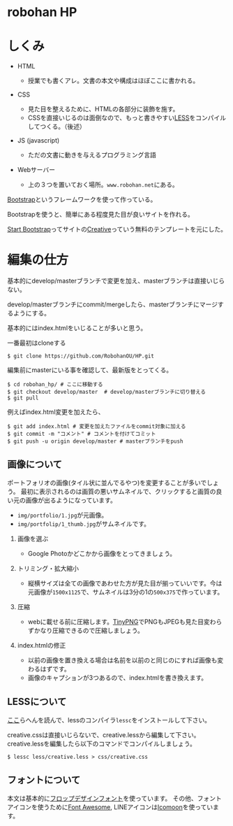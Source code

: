 # robohan HP

# しくみ
- HTML
  * 授業でも書くアレ。文書の本文や構成はほぼここに書かれる。

- CSS
  * 見た目を整えるために、HTMLの各部分に装飾を施す。
  * CSSを直接いじるのは面倒なので、もっと書きやすい[LESS](http://less-ja.studiomohawk.com/)をコンパイルしてつくる。（後述）

- JS (javascript)
  * ただの文書に動きを与えるプログラミング言語

- Webサーバー
  * 上の３つを置いておく場所。`www.robohan.net`にある。

[Bootstrap](http://getbootstrap.com/)というフレームワークを使って作っている。

Bootstrapを使うと、簡単にある程度見た目が良いサイトを作れる。

[Start Bootstrap](http://startbootstrap.com/)ってサイトの[Creative](http://startbootstrap.com/template-overviews/creative/)っていう無料のテンプレートを元にした。


# 編集の仕方
基本的にdevelop/masterブランチで変更を加え、masterブランチは直接いじらない。

develop/masterブランチにcommit/mergeしたら、masterブランチにマージするようにする。

基本的にはindex.htmlをいじることが多いと思う。

一番最初はcloneする
```
$ git clone https://github.com/RobohanOU/HP.git
```

編集前にmasterにいる事を確認して、最新版をとってくる。

```
$ cd robohan_hp/ # ここに移動する
$ git checkout develop/master  # develop/masterブランチに切り替える
$ git pull
```

例えばindex.html変更を加えたら、

```
$ git add index.html # 変更を加えたファイルをcommit対象に加える
$ git commit -m "コメント" # コメントを付けてコミット
$ git push -u origin develop/master # masterブランチをpush
```

## 画像について
ポートフォリオの画像(タイル状に並んでるやつ)を変更することが多いでしょう。
最初に表示されるのは画質の悪いサムネイルで、クリックすると画質の良い元の画像が出るようになっています。

- `img/portfolio/1.jpg`が元画像。
- `img/portfolip/1_thumb.jpg`がサムネイルです。

1. 画像を選ぶ
   * Google Photoかどこかから画像をとってきましょう。

2. トリミング・拡大縮小
   * 縦横サイズは全ての画像であわせた方が見た目が揃っていいです。今は元画像が`1500x1125`で、サムネイルは3分の1の`500x375`で作っています。

3. 圧縮
   * webに載せる前に圧縮します。[TinyPNG](https://tinypng.com/)でPNGもJPEGも見た目変わらずかなり圧縮できるので圧縮しましょう。

4. index.htmlの修正
   * 以前の画像を置き換える場合は名前を以前のと同じのにすれば画像も変わるはずです。
   * 画像のキャプションが3つあるので、index.htmlを書き換えます。

## LESSについて
[ここ](http://less-ja.studiomohawk.com/#guide)らへんを読んで、lessのコンパイラ`lessc`をインストールして下さい。

creative.cssは直接いじらないで、creative.lessから編集して下さい。
creative.lessを編集したら以下のコマンドでコンパイルしましょう。

```
$ lessc less/creative.less > css/creative.css
```

## フォントについて
本文は基本的に[フロップデザインフォント](https://www.flopdesign.com/freefont/flopdesignfont.html)を使っています。
その他、フォントアイコンを使うために[Font Awesome](http://fontawesome.io/), LINEアイコンは[Icomoon](https://icomoon.io/app/)を使っています。
